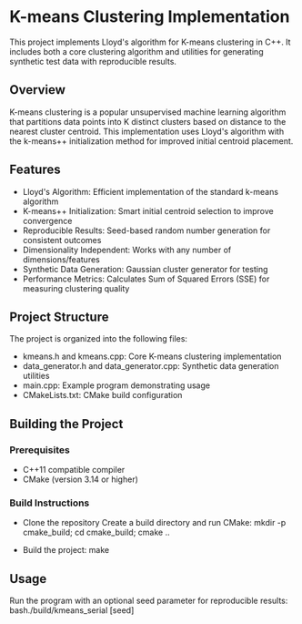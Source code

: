 # K-means Clustering Implementation
This project implements Lloyd's algorithm for K-means clustering in C++. It includes both a core clustering algorithm and utilities for generating synthetic test data with reproducible results.
## Overview 
K-means clustering is a popular unsupervised machine learning algorithm that partitions data points into K distinct clusters based on distance to the nearest cluster centroid. This implementation uses Lloyd's algorithm with the k-means++ initialization method for improved initial centroid placement.
## Features
- Lloyd's Algorithm: Efficient implementation of the standard k-means algorithm
- K-means++ Initialization: Smart initial centroid selection to improve convergence
- Reproducible Results: Seed-based random number generation for consistent outcomes
- Dimensionality Independent: Works with any number of dimensions/features
- Synthetic Data Generation: Gaussian cluster generator for testing
- Performance Metrics: Calculates Sum of Squared Errors (SSE) for measuring clustering quality
## Project Structure
The project is organized into the following files:
- kmeans.h and kmeans.cpp: Core K-means clustering implementation
- data_generator.h and data_generator.cpp: Synthetic data generation utilities
- main.cpp: Example program demonstrating usage
- CMakeLists.txt: CMake build configuration

## Building the Project 
### Prerequisites
- C++11 compatible compiler
- CMake (version 3.14 or higher)
### Build Instructions

- Clone the repository
Create a build directory and run CMake: mkdir -p cmake_build; cd cmake_build; cmake ..

- Build the project: make

## Usage
Run the program with an optional seed parameter for reproducible results:
bash./build/kmeans_serial [seed]


